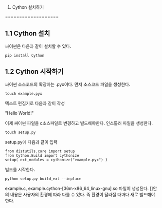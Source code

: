 1. Cython 설치하기

===================

1.1 Cython 설치
-------------------

싸이썬은 다음과 같이 설치할 수 있다. 
    
    pip install Cython


1.2 Cython 시작하기
------------------

싸이썬 소스코드의 확장자는 .pyx이다. 
먼저 소스코드 파일을 생성한다. 

    touch example.pyx
    
텍스트 편집기로 다음과 같이 작성

    
   "Hello World!"

이제 싸이썬 파일을 c소스파일로 변경하고 빌드해야한다.
인스톨러 파일을 생성한다.

    touch setup.py
    
setup.py에 다음과 같이 입력

    from distutils.core import setup
    from Cython.Build import cythonize
    setup( ext_modules = cythonize("example.pyx") )

빌드를 시작한다.

    python setup.py build_ext --inplace

example.c, example.cython-[36m-x86_64_linux-gnu].so 파일이 생성된다.
[]안의 내용은 사용자의 환경에 따라 다를 수 있다. 즉 환경이 달라질 때마다 새로 빌드해야한다. 

    
    
